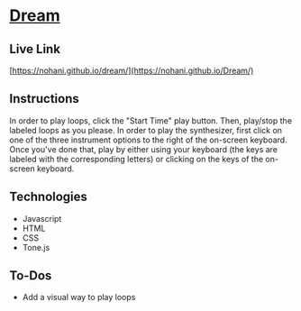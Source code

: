 # [Dream](https://nohani.github.io/dream/)

## Live Link 

[https://nohani.github.io/dream/](https://nohani.github.io/Dream/)


## Instructions

In order to play loops, click the "Start Time" play button. Then, play/stop the labeled loops as you please.  In order to play the synthesizer, first click on one of the three instrument options to the right of the on-screen keyboard. Once you've done that, play by either using your keyboard (the keys are labeled with the corresponding letters) or clicking on the keys of the on-screen keyboard.

## Technologies
  * Javascript
  * HTML
  * CSS
  * Tone.js

## To-Dos
  * Add a visual way to play loops

